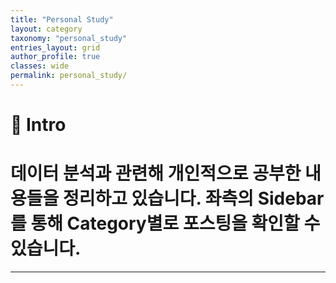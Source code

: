 ```yaml
---
title: "Personal Study"
layout: category
taxonomy: "personal_study"
entries_layout: grid
author_profile: true
classes: wide
permalink: personal_study/
---
```


# 📌 Intro
# 데이터 분석과 관련해 개인적으로 공부한 내용들을 정리하고 있습니다. 좌측의 Sidebar를 통해 Category별로 포스팅을 확인할 수 있습니다.

---
<br>
<br>